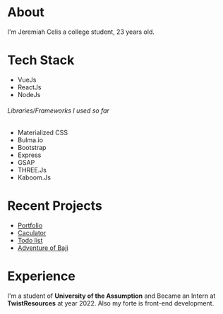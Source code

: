 # About
I'm Jeremiah Celis a college student, 23 years old.
# Tech Stack
<ul>
<li>VueJs</li>
<li>ReactJs</li>
<li>NodeJs</li>
</ul>

###### Libraries/Frameworks I used so far
<ul>
<li>Materialized CSS</li>
<li>Bulma.io</li>
<li>Bootstrap</li>
<li>Express</li>
<li>GSAP</li>
<li>THREE.Js</li>
<li>Kaboom.Js</li>
</ul>

# Recent Projects
<ul>
<li><a href="https://portfolio-a3d78.web.app/">Portfolio</a></li>
<li><a href="https://calculator-jeres.herokuapp.com/">Caculator</a></li>
<li><a href="#">Todo list</a></li>
<li><a href="https://github.com/canlascelis/adventure-of-baji">Adventure of Baji</a></li>
</ul>

# Experience
I'm a student of **University of the Assumption** and Became an Intern at **TwistResources** at year 2022. Also my forte is front-end development.
